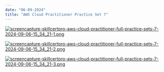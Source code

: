 ```yaml
---
date: "06-09-2024"
title: "AWS Cloud Practitioner Practice Set 7"
---
```

<a href="/blog/images/screencapture-skillcertpro-aws-cloud-practitioner-full-practice-sets-7-2024-09-06-15_34_21-1.png" target="_blank"><img src="/blog/images/screencapture-skillcertpro-aws-cloud-practitioner-full-practice-sets-7-2024-09-06-15_34_21-1.png" alt="screencapture-skillcertpro-aws-cloud-practitioner-full-practice-sets-7-2024-09-06-15_34_21-1.png" /></a>

<a href="/blog/images/screencapture-skillcertpro-aws-cloud-practitioner-full-practice-sets-7-2024-09-06-15_34_21-2.png" target="_blank"><img src="/blog/images/screencapture-skillcertpro-aws-cloud-practitioner-full-practice-sets-7-2024-09-06-15_34_21-2.png" alt="screencapture-skillcertpro-aws-cloud-practitioner-full-practice-sets-7-2024-09-06-15_34_21-2.png" /></a>

<a href="/blog/images/screencapture-skillcertpro-aws-cloud-practitioner-full-practice-sets-7-2024-09-06-15_34_21-3.png" target="_blank"><img src="/blog/images/screencapture-skillcertpro-aws-cloud-practitioner-full-practice-sets-7-2024-09-06-15_34_21-3.png" alt="screencapture-skillcertpro-aws-cloud-practitioner-full-practice-sets-7-2024-09-06-15_34_21-3.png" /></a>